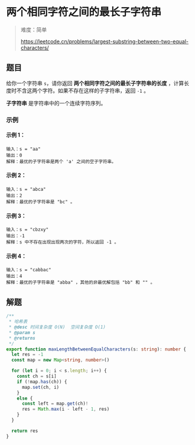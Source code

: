 # 两个相同字符之间的最长子字符串

> 难度：简单
>
> https://leetcode.cn/problems/largest-substring-between-two-equal-characters/

## 题目

给你一个字符串 `s`，请你返回 **两个相同字符之间的最长子字符串的长度** ，计算长度时不含这两个字符。如果不存在这样的子字符串，返回 `-1` 。

**子字符串** 是字符串中的一个连续字符序列。

### 示例

#### 示例 1：

```
输入：s = "aa"
输出：0
解释：最优的子字符串是两个 'a' 之间的空子字符串。
```

#### 示例 2：

```
输入：s = "abca"
输出：2
解释：最优的子字符串是 "bc" 。
```

#### 示例 3：

```
输入：s = "cbzxy"
输出：-1
解释：s 中不存在出现出现两次的字符，所以返回 -1 。
```

#### 示例 4：

```
输入：s = "cabbac"
输出：4
解释：最优的子字符串是 "abba" ，其他的非最优解包括 "bb" 和 "" 。
```

## 解题

```ts 
/**
 * 哈希表
 * @desc 时间复杂度 O(N)  空间复杂度 O(1)
 * @param s
 * @returns
 */
export function maxLengthBetweenEqualCharacters(s: string): number {
  let res = -1
  const map = new Map<string, number>()

  for (let i = 0; i < s.length; i++) {
    const ch = s[i]
    if (!map.has(ch)) {
      map.set(ch, i)
    }
    else {
      const left = map.get(ch)!
      res = Math.max(i - left - 1, res)
    }
  }

  return res
}
```